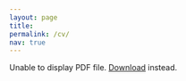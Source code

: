 ```yaml
---
layout: page
title: 
permalink: /cv/
nav: true
---
```


<html>
  <body>
    <object data="/assets/cv/CV_2024_andre_pedersen.pdf" type="application/pdf" width="100%" height="1000px">
      <p>Unable to display PDF file. <a href="/assets/cv/CV_2024_andre_pedersen.pdf">Download</a> instead.</p>
    </object>
  </body>
</html>
